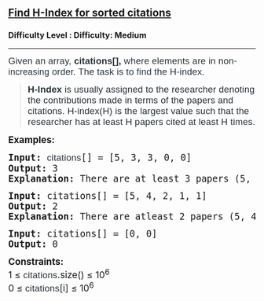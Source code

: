<h2><a href="https://www.geeksforgeeks.org/problems/find-h-index/1?itm_source=geeksforgeeks&itm_medium=article&itm_campaign=practice_card">Find H-Index for sorted citations</a></h2><h3>Difficulty Level : Difficulty: Medium</h3><hr><div class="problems_problem_content__Xm_eO"><p><span style="font-size: 14pt;"><span style="background-color: #ffffff; color: #273239; font-family: Nunito, sans-serif; letter-spacing: 0.162px;">Given an array, <strong>citations</strong></span><strong style="color: #273239; font-family: Nunito, sans-serif; letter-spacing: 0.162px; box-sizing: border-box; margin: 0px; padding: 0px; border: 0px; vertical-align: baseline;">[],</strong><span style="background-color: #ffffff; color: #273239; font-family: Nunito, sans-serif; letter-spacing: 0.162px;"> where elements are in non-</span></span><span style="background-color: #ffffff; color: #273239; font-family: Nunito, sans-serif; font-size: 18px; letter-spacing: 0.162px;">increasing</span><span style="background-color: #ffffff; color: #273239; font-family: Nunito, sans-serif; letter-spacing: 0.162px; font-size: 14pt;">&nbsp;order. The task is to find the H-index.</span></p>
<blockquote>
<p><span style="font-size: 14pt;"><strong><span style="color: #273239; font-family: Nunito, sans-serif; letter-spacing: 0.162px; white-space-collapse: preserve; box-sizing: border-box; margin: 0px; padding: 0px; border: 0px; vertical-align: baseline;">H-Index</span></strong><span style="color: #273239; font-family: Nunito, sans-serif; letter-spacing: 0.162px; white-space-collapse: preserve;"> is usually assigned to the researcher denoting the contributions made in terms of the papers and citations. H-index(H) is the largest value such that the researcher has at least H papers cited at least H times.</span></span></p>
</blockquote>
<p><span style="font-size: 14pt;"><strong>Examples:</strong></span></p>
<pre><span style="font-size: 14pt;"><strong>Input: </strong><span style="color: #273239; font-family: Nunito, sans-serif; letter-spacing: 0.162px; white-space: normal;">citations</span>[] = [5, 3, 3, 0, 0]<br><strong>Output:</strong> 3<br><strong>Explanation:</strong> There are at least 3 papers (5, 3, 3) with at least 3 citations.</span></pre>
<pre><span style="font-size: 14pt;"><strong>Input:</strong> citations[] = [5, 4, 2, 1, 1]<br><strong>Output:</strong> 2<br><strong>Explanation:</strong> There are atleast 2 papers (5, 4, 2) with atleast 2 citations.<br></span></pre>
<pre><span style="font-size: 14pt;"><strong>Input:</strong> citations[] = [0, 0]<br><strong>Output:</strong> 0<br></span></pre>
<p><span style="font-size: 14pt;"><strong>Constraints:</strong><br>1 ≤&nbsp;<span style="color: #273239; font-family: Nunito, sans-serif; letter-spacing: 0.162px;">citations</span>.size() ≤ 10<sup>6<br></sup>0 ≤&nbsp;<span style="color: #273239; font-family: Nunito, sans-serif; letter-spacing: 0.162px;">citations</span>[i] ≤ 10<sup>6</sup></span></p></div>